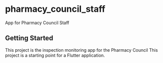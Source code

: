 # pharmacy_council_staff

App for Pharmacy Council Staff 

## Getting Started
This project is the inspection monitoring app for the Pharmacy Council
This project is a starting point for a Flutter application.

